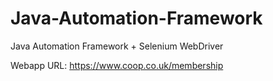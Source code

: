# Java-Automation-Framework
Java Automation Framework + Selenium WebDriver

Webapp URL: https://www.coop.co.uk/membership
